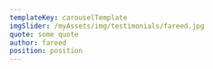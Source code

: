 ```yaml
---
templateKey: carouselTemplate
imgSlider: /myAssets/img/testimonials/fareed.jpg
quote: some quote
author: fareed
position: position
---
```

